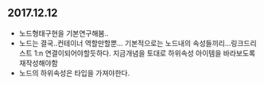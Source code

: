 ## 2017.12.12
- 노드형태구현을 기본연구해봄..
- 노드는 결국..컨테이너 역할만할뿐...
기본적으로는 노드내의 속성들끼리...링크드리스트 1:n 연결이되어야할듯하다. 
지금개념을 토대로 하위속성 아이템을 바라보도록 재작성해야함
- 노드의 하위속성은 타입을 가져야한다.